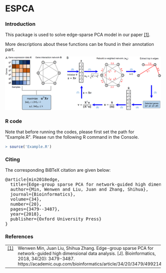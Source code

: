 # ESPCA 

### Introduction
This package is used to solve edge-sparse PCA model in our paper <a class="footnote-reference" href="#id2" id="id1">[1]</a>. 

More descriptions about these functions can be found in their annotation part.

<p align="center"> 
<img src="https://github.com/wenwenmin/ESPCA/blob/master/ESPCA.png">
</p>

### R code
Note that before running the codes, please first set the path for "Example.R".
Please run the following R command in the Console. 

``` r
> source('Example.R') 
```

### Citing
<p>The corresponding BiBTeX citation are given below:</p>
<div class="highlight-none"><div class="highlight"><pre>
@article{min2018edge,
  title={Edge-group sparse PCA for network-guided high dimensional data analysis},
  author={Min, Wenwen and Liu, Juan and Zhang, Shihua},
  journal={Bioinformatics},
  volume={34},
  number={20},
  pages={3479--3487},
  year={2018},
  publisher={Oxford University Press}
}</pre></div>
  
### References
<table class="docutils footnote" frame="void" id="id2" rules="none">
<colgroup><col class="label" /><col /></colgroup>
<tbody valign="top">
<tr><td class="label"><a class="fn-backref" href="#id2">[1]</a></td><td> 
Wenwen Min, Juan Liu, Shihua Zhang. Edge-group sparse PCA for network-guided high dimensional data analysis. [J]. Bioinformatics, 2018, 34(20): 3479-3487. 
https://academic.oup.com/bioinformatics/article/34/20/3479/4992141  
</td></tr>
</tbody>
</table>

